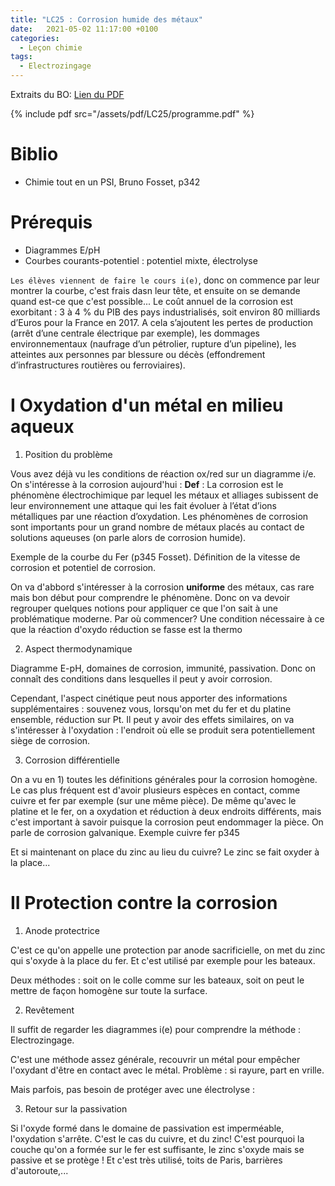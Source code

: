 ```yaml
---
title: "LC25 : Corrosion humide des métaux"
date:   2021-05-02 11:17:00 +0100
categories:
  - Leçon chimie
tags:
  - Electrozingage
---
```

Extraits du BO:
[Lien du PDF](/assets/pdf/LC25/programme.pdf)

{% include pdf src="/assets/pdf/LC25/programme.pdf" %}

# Biblio 
- Chimie tout en un PSI, Bruno Fosset, p342

# Prérequis
- Diagrammes E/pH
- Courbes courants-potentiel : potentiel mixte, électrolyse

`Les élèves viennent de faire le cours i(e)`, donc on commence par leur montrer la courbe, c'est frais dasn leur tête, et ensuite on se demande quand est-ce que c'est possible...
Le coût annuel de la corrosion est exorbitant : 3 à 4 % du PIB des pays industrialisés, soit environ 80 milliards d’Euros pour la France en 2017. A cela s’ajoutent les pertes de production (arrêt d’une centrale électrique par exemple), les dommages environnementaux (naufrage d’un pétrolier, rupture d’un pipeline), les atteintes aux personnes par blessure ou décès (effondrement d’infrastructures routières ou ferroviaires).

# I Oxydation d'un métal en milieu aqueux
1) Position du problème

Vous avez déjà vu les conditions de réaction ox/red sur un diagramme i/e. On s'intéresse à la corrosion aujourd'hui : 
**Def** : La corrosion est le phénomène électrochimique par lequel les métaux et alliages subissent
de leur environnement une attaque qui les fait évoluer à l’état d’ions métalliques par une
réaction d’oxydation. Les phénomènes de corrosion sont importants pour un grand nombre
de métaux placés au contact de solutions aqueuses (on parle alors de corrosion humide).

Exemple de la courbe du Fer (p345 Fosset). Définition de la vitesse de corrosion et potentiel de corrosion.

On va d'abbord s'intéresser à la corrosion **uniforme** des métaux, cas rare mais bon début pour comprendre le phénomène.
Donc on va devoir regrouper quelques notions pour appliquer ce que l'on sait à une problématique moderne. Par où commencer? Une condition nécessaire à ce que la réaction d'oxydo réduction se fasse est la thermo

2) Aspect thermodynamique

Diagramme E-pH, domaines de corrosion, immunité, passivation. Donc on connaît des conditions dans lesquelles il peut y avoir corrosion. 

Cependant, l'aspect cinétique peut nous apporter des informations supplémentaires : souvenez vous, lorsqu'on met du fer et du platine ensemble, réduction sur Pt. Il peut y avoir des effets similaires, on va s'intéresser à l'oxydation : l'endroit où elle se produit sera potentiellement siège de corrosion.

3) Corrosion différentielle

On a vu en 1) toutes les définitions générales pour la corrosion homogène. Le cas plus fréquent est d'avoir plusieurs espèces en contact, comme cuivre et fer par exemple (sur une même pièce). De même qu'avec le platine et le fer, on a oxydation et réduction à deux endroits différents, mais c'est important à savoir puisque la corrosion peut endommager la pièce. On parle de corrosion galvanique. Exemple cuivre fer p345

Et si maintenant on place du zinc au lieu du cuivre? Le zinc se fait oxyder à la place...

# II Protection contre la corrosion
1) Anode protectrice

C'est ce qu'on appelle une protection par anode sacrificielle, on met du zinc qui s'oxyde à la place du fer. Et c'est utilisé par exemple pour les bateaux. 

Deux méthodes : soit on le colle comme sur les bateaux, soit on peut le mettre de façon homogène sur toute la surface.

2) Revêtement

Il suffit de regarder les diagrammes i(e) pour comprendre la méthode : Electrozingage.

C'est une méthode assez générale, recouvrir un métal pour empêcher l'oxydant d'être en contact avec le métal. Problème : si rayure, part en vrille.

Mais parfois, pas besoin de protéger avec une électrolyse : 

3) Retour sur la passivation

Si l'oxyde formé dans le domaine de passivation est imperméable, l'oxydation s'arrête. C'est le cas du cuivre, et du zinc! C'est pourquoi la couche qu'on a formée sur le fer est suffisante, le zinc s'oxyde mais se passive et se protège ! Et c'est très utilisé, toits de Paris, barrières d'autoroute,...

